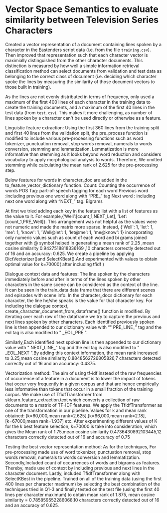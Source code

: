 # Vector Space Semantics to evaluate similarity between Television Series Characters
Created a vector representation of a document containing lines spoken by a character in the Eastenders script data (i.e. from the file `training.csv`).
Then improved that representation such that each character vector is maximially distinguished from the other character documents. 
This distinction is measured by how well a simple information retrieval classification method can select documents from validation and test data as belonging to the correct class of document (i.e. deciding which character spoke the lines by measuring the similarity of those document vectors to those built in training).

As the lines are not evenly distributed in terms of frequency, only used a maximum of the first 400 lines of each character in the training data to create the training documents, and a maximum of the first 40 lines in the test data (from `test.csv`). 
This makes it more challenging, as number of lines spoken by a character can't be used directly or otherwise as a feature.

Linguistic feature extraction:
Using the first 360 lines from the training split and first 40 lines from the validation split, the pre_process function is modified to include various pre-processing functions such as word tokenizer, punctuation removal, stop words removal, numerals to words conversion, stemming and lemmatization. Lemmatization is more informative than stemming as it looks beyond word reduction and considers vocabulary to apply morphological analysis to words. Therefore, We omitted stemming while calculating the mean rank of 2.625 for the pre-processing step.

Below features for words in character_doc are added in the to_feature_vector_dictionary function.
 Count: Counting the occurrence of words
 POS Tag: part-of-speech tagging for each word
 Previous word :including previous one word along with “PRE_” tag
 Next word : including next one word along with “NEXT_” tag.
 Bigrams

At first we tried adding each key in the feature list with a list of features as the value to it. For example,{‘Well’:[count_1,NEXT_Let], ’Let’:[count_1,PRE_Well]}. This arrangement was not helpful as the values were not numeric and made the matrix more sparse. Instead, {'Well': 1, 'let': 1, 'me': 1, 'know': 1, 'Well@let': 1, 'let@me': 1, 'me@know': 1} incorporating only numeric values such as count of each word and bi grams joined together with @ symbol helped in generating a mean rank of 2.25 ,mean cosine similarity 0.9427518818336169 ,10 characters correctly detected out of 16 and an accuracy: 0.625. We create a pipeline by applying DictVectorizer()and SelectKBest().And experimented with values to obtain optimal value for k=70000( after including tfidf )
     
Dialogue context data and features:
The line spoken by the characters immediately before and after in terms of the lines spoken by other characters in the same scene can be considered as the context of the line. It can be seen in the train_data data frame that there are different scenes and episodes with scene info. In the character_docs dictionary for each character, the line he/she speaks is the value for that character key. For including the dialogue context, create_character_document_from_dataframe() function is modified. By iterating over each row of the dataframe we try to capture the previous and next lines spoken by other characters. Each identified previously spoken line is then appended to our dictionary value with “" PRE_LINE_" tag and the eol tag is also modified to " _EOL_PRE ".
       
Similarly,Each identified next spoken line is then appended to our dictionary value with " NEXT_LINE_" tag and the eol tag is also modified to " _EOL_NEXT ".By adding this context information, the mean rank increased to 3.25,mean cosine similarity 0.8848562726805826,7 characters detected correctly out of 16 and an accuracy: 0.4375.
 
Vectorization method:
The aim of using tf-idf instead of the raw frequencies of occurrence of a feature in a document is to lower the impact of tokens that occur very frequently in a given corpus and that are hence empirically less informative than tokens that occur in a small fraction of the training corpus. We make use of TfidfTransformer from sklearn.feature_extraction.text which converts a collection of raw documents to a matrix of TF-IDF features. We apply the TfidfTransformer as one of the transformation in our pipeline. Values for k and mean rank obtained: [k=60,000,mean rank=2.625],[k=66,000,mean rank=2.18],[k=67000,mean rank=1.937] etc. After experimenting different values of K for the k best feature selection, k=70000 is take into consideration, which gives the Mean rank of 1.75,mean cosine similarity 0.4736430892103445,12 characters correctly detected out of 16 and accuracy of 0.75
    
Testing the best vector representation method:
As for the techniques, For pre-processing made use of word tokenizer, punctuation removal, stop words removal, numerals to words conversion and lemmatization. Secondly,Included count of occurrences of words and bigrams as features. Thereby, made use of context by including previous and next lines in the character document. Lastly, included TfidfTransformer along with SelectKBest in the pipeline. Trained on all of the training data (using the first 400 lines per character maximum) by selecting the best combination of the techniques tried in Q1-3 and finally tested on the test file (using the first 40 lines per character maximum) to obtain mean rank of 1.875, mean cosine similarity = 0.785859552286068,10 characters correctly detected out of 16 and an accuracy of 0.625.
 




